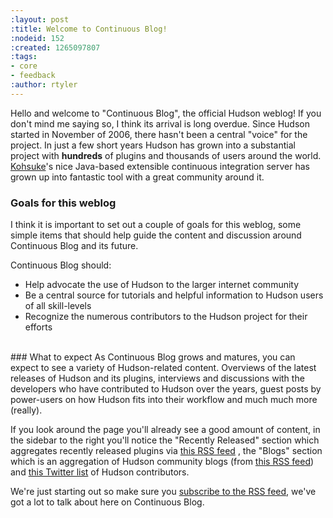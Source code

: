 ```yaml
---
:layout: post
:title: Welcome to Continuous Blog!
:nodeid: 152
:created: 1265097807
:tags:
- core
- feedback
:author: rtyler
---
```

Hello and welcome to "Continuous Blog", the official Hudson weblog! If you don't mind me saying so, I think its arrival is long overdue. Since Hudson started in November of 2006, there hasn't been a central "voice" for the project. In just a few short years Hudson has grown into a substantial project with **hundreds** of plugins and thousands of users around the world. <a id="aptureLink_DLc9nSxCmm" href="http://twitter.com/kohsukekawa">Kohsuke</a>'s nice Java-based extensible continuous integration server has grown up into fantastic tool with a great community around it. 


### Goals for this weblog
I think it is important to set out a couple of goals for this weblog, some simple items that should help guide the content and discussion around Continuous Blog and its future.

Continuous Blog should:

* Help advocate the use of Hudson to the larger internet community
* Be a central source for tutorials and helpful information to Hudson users of all skill-levels
* Recognize the numerous contributors to the Hudson project for their efforts

<br clear="all"/>
### What to expect
As Continuous Blog grows and matures, you can expect to see a variety of Hudson-related content. Overviews of the latest releases of Hudson and its plugins, interviews and discussions with the developers who have contributed to Hudson over the years, guest posts by power-users on how Hudson fits into their workflow and much much more (really). 

If you look around the page you'll already see a good amount of content, in the sidebar to the right you'll notice the "Recently Released" section which aggregates recently released plugins via [this RSS feed](https://hudson.dev.java.net/servlets/ProjectRSS?type=news) , the "Blogs" section which is an aggregation of Hudson community blogs (from [this RSS feed](http://feeds.feedburner.com/KohsukesHudsonBlogs)) and <a href="http://twitter.com/hudsonci/lists/contributors" class="apturenoenhance">this Twitter list</a> of Hudson contributors.

We're just starting out so make sure you [subscribe to the RSS feed](http://feeds.feedburner.com/ContinuousBlog), we've got a lot to talk about here on Continuous Blog.
<!--break-->
